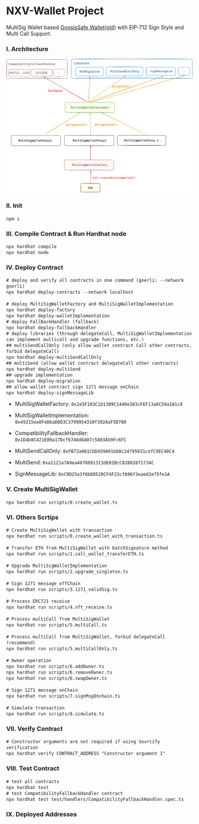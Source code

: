 # NXV-Wallet Project

MultiSig Wallet based [GnosisSafe Wallet(old)](https://github.com/gnosis/MultiSigWallet/blob/master/contracts/MultiSigWallet.sol) with EIP-712 Sign Style and Multi Call Support.

### I. Architecture

![](./docs/architecture.jpg)

### II. Init

```shell
npm i
```

### III. Compile Contract & Run Hardhat node
```shell
npx hardhat compile
npx hardhat node
```

### IV. Deploy Contract

```shell
# deploy and verify all contracts in one command (goerli: --network goerli)
npx hardhat deploy-contracts --network localhost

# deploy MultiSigWalletFactory and MultiSigWalletImplementation
npx hardhat deploy-factory 
npx hardhat deploy-walletImplementation 
# deploy FallBackHandler (fallback)
npx hardhat deploy-fallbackHandler 
# deploy libraries (through delegateCall, MultiSigWalletImplementation can implement multicall and upgrade functions, etc.)
## multiSendCallOnly (only allow wallet contract Call other contracts, forbid delegateCall)
npx hardhat deploy-multiSendCallOnly 
## multiSend (allow wallet contract delegateCall other contracts)
npx hardhat deploy-multiSend 
## upgrade implementation
npx hardhat deploy-migration 
## allow wallet contract sign 1271 message onChain
npx hardhat deploy-signMessageLib 
```

- MultiSigWalletFactory: `0x2e5F103C1b1389C1440e383cFEF13a6C59a181c8`

- MultiSigWalletImplementation: `0x49215ea0FeDbaD8D3C3799954310f302AaF5D780`

- CompatibilityFallbackHandler: `0x1D4b8C421E09a17Dcf6746d6A07c5803A59Fc6FC`

- MultiSendCallOnly: `0xFB72a061CbD459A91bb8c34795831cefC9EC48C4`

- MultiSend: `0xa1121a7A9ea4878691313dE01BcC82882071734C`

- SignMessageLib: `0xC9D25e3f6bD8520CF4F23cfA96f3eaed2e75fe1A`

### V. Create MultiSigWallet

```shell
npx hardhat run scripts/0.create_wallet.ts 
```

### VI. Others Scrtips

```shell
# Create MultiSigWallet with transaction
npx hardhat run scripts/0.create_wallet_with_transaction.ts

# Transfer ETH from MultiSigWallet with batchSignature method
npx hardhat run scripts/1.call_wallet_transferETH.ts

# Upgrade MultiSigWalletImplementation
npx hardhat run scripts/2.upgrade_singleton.ts

# Sign 1271 message offChain
npx hardhat run scripts/3.1271_validSig.ts

# Process ERC721 receive
npx hardhat run scripts/4.nft_receive.ts

# Process multiCall from MultiSigWallet
npx hardhat run scripts/5.multiCall.ts

# Process multiCall from MultiSigWallet, forbid delegateCall (recommend)
npx hardhat run scripts/5.multiCallOnly.ts

# Owner operation
npx hardhat run scripts/6.addOwner.ts
npx hardhat run scripts/6.removeOwner.ts
npx hardhat run scripts/6.swapOwner.ts 

# Sign 1271 message onChain
npx hardhat run scripts/7.signMsgOnchain.ts 

# Simulate transaction
npx hardhat run scripts/8.simulate.ts 
```

### VII. Verify Contract

```shell
# Constructor arguments are not required if using Sourcify verification
npx hardhat verify CONTRACT_ADDRESS "Constructor argument 1" 
```

### VIII. Test Contract

```shell
# test all contracts
npx hardhat test
# test CompatibilityFallbackHandler contract
npx hardhat test test/handlers/CompatibilityFallbackHandler.spec.ts
```

### IX. Deployed Addresses

<!-- Please see [deployed.md](./deployed.md) -->
